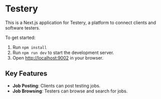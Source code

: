 # Testery

This is a Next.js application for Testery, a platform to connect clients and software testers.

To get started:
1. Run `npm install`
2. Run `npm run dev` to start the development server.
3. Open [http://localhost:9002](http://localhost:9002) in your browser.

## Key Features

- **Job Posting**: Clients can post testing jobs.
- **Job Browsing**: Testers can browse and search for jobs.
